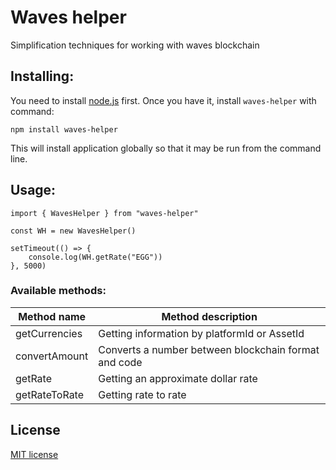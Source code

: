 # Waves helper

Simplification techniques for working with waves blockchain

## Installing:

You need to install [node.js](http://nodejs.org) first. Once you have it, install `waves-helper` with command:

    npm install waves-helper

This will install application globally so that it may be run from the command line.

## Usage:
```
import { WavesHelper } from "waves-helper"

const WH = new WavesHelper()

setTimeout(() => {
    console.log(WH.getRate("EGG"))
}, 5000)

```

### Available methods:
 
| Method name 	            | Method description         	                        |
|--------------------------	|------------------------------------------------------	|
| getCurrencies 	        | Getting information by platformId or AssetId         	|
| convertAmount            	| Converts a number between blockchain format and code 	|
| getRate                  	| Getting an approximate dollar rate                   	|
| getRateToRate            	| Getting rate to rate                                 	| 

## License

[MIT license](LICENSE)
